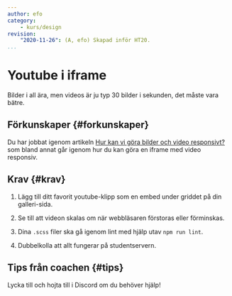 ```yaml
---
author: efo
category:
    - kurs/design
revision:
    "2020-11-26": (A, efo) Skapad inför HT20.
...
```

Youtube i iframe
===================================

Bilder i all ära, men videos är ju typ 30 bilder i sekunden, det måste vara bätre.



<!--more-->



Förkunskaper {#forkunskaper}
-----------------------

Du har jobbat igenom artikeln [Hur kan vi göra bilder och video responsivt?](kunskap/hur-kan-vi-gora-det-responsivt) som bland annat går igenom hur du kan göra en iframe med video responsiv.



Krav {#krav}
-----------------------

1. Lägg till ditt favorit youtube-klipp som en embed under griddet på din galleri-sida.

1. Se till att videon skalas om när webbläsaren förstoras eller förminskas.

1. Dina `.scss` filer ska gå igenom lint med hjälp utav `npm run lint`.

1. Dubbelkolla att allt fungerar på studentservern.



Tips från coachen {#tips}
-----------------------

Lycka till och hojta till i Discord om du behöver hjälp!
